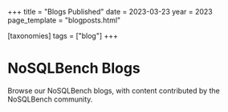 +++
title = "Blogs Published"
date = 2023-03-23
year = 2023
page_template = "blogposts.html"

[taxonomies]
tags = ["blog"]
+++

# NoSQLBench Blogs
Browse our NoSQLBench blogs, with content contributed by the NoSQLBench community. 

